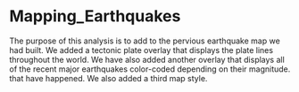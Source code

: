 # Mapping_Earthquakes
The purpose of this analysis is to add to the pervious earthquake map we had built. We added a tectonic plate overlay that displays the plate lines throughout the world. We have also added another overlay that displays all of the recent major earthquakes color-coded depending on their magnitude.  that have happened. We also added a third map style.
